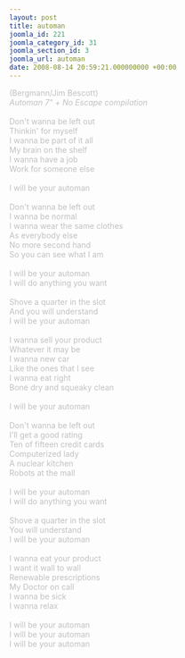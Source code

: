 ```yaml
---
layout: post
title: automan
joomla_id: 221
joomla_category_id: 31
joomla_section_id: 3
joomla_url: automan
date: 2008-08-14 20:59:21.000000000 +00:00
---
```

<span style="color: #c0c0c0" class="Apple-style-span">(Bergmann/Jim Bescott)<br />
<i>Automan 7&quot; + No Escape compilation</i><br />
<br />
Don't wanna be left out<br />
Thinkin' for myself<br />
I wanna be part of it all<br />
My brain on the shelf<br />
I wanna have a job<br />
Work for someone else<br />
<br />
I will be your automan<br />
<br />
Don't wanna be left out<br />
I wanna be normal<br />
I wanna wear the same clothes<br />
As everybody else<br />
No more second hand<br />
So you can see what I am<br />
<br />
I will be your automan<br />
I will do anything you want<br />
<br />
Shove a quarter in the slot<br />
And you will understand<br />
I will be your automan<br />
<br />
I wanna sell your product<br />
Whatever it may be<br />
I wanna new car<br />
Like the ones that I see<br />
I wanna eat right<br />
Bone dry and squeaky clean<br />
<br />
I will be your automan<br />
<br />
Don't wanna be left out<br />
I'll get a good rating<br />
Ten of fifteen credit cards<br />
Computerized lady<br />
A nuclear kitchen<br />
Robots at the mall<br />
<br />
I will be your automan<br />
I will do anything you want<br />
<br />
Shove a quarter in the slot<br />
You will understand<br />
I will be your automan<br />
<br />
I wanna eat your product<br />
I want it wall to wall<br />
Renewable prescriptions<br />
My Doctor on call<br />
I wanna be sick<br />
I wanna relax<br />
<br />
I will be your automan<br />
I will be your automan<br />
I will be your automan</span>
